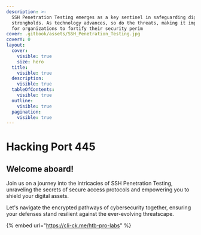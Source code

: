 ```yaml
---
description: >-
  SSH Penetration Testing emerges as a key sentinel in safeguarding digital
  strongholds. As technology advances, so do the threats, making it imperative
  for organizations to fortify their security perim
cover: .gitbook/assets/SSH_Penetration_Testing.jpg
coverY: 0
layout:
  cover:
    visible: true
    size: hero
  title:
    visible: true
  description:
    visible: true
  tableOfContents:
    visible: true
  outline:
    visible: true
  pagination:
    visible: true
---
```


# Hacking Port 445

## Welcome aboard!

Join us on a journey into the intricacies of SSH Penetration Testing, unraveling the secrets of secure access protocols and empowering you to shield your digital assets.&#x20;

Let's navigate the encrypted pathways of cybersecurity together, ensuring your defenses stand resilient against the ever-evolving threatscape.

{% embed url="https://cli-ck.me/htb-pro-labs" %}
